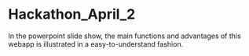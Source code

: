# Hackathon_April_2
In the powerpoint slide show, the main functions and advantages of this webapp is illustrated in a easy-to-understand fashion.
